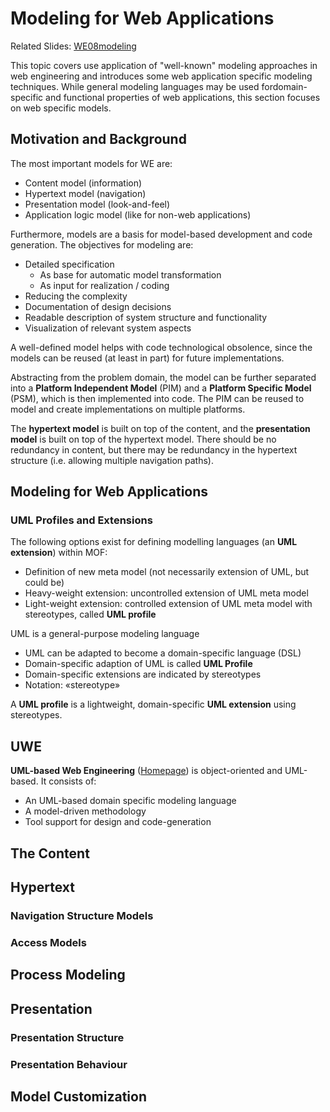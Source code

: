 # Modeling for Web Applications
Related Slides: [WE08modeling](https://svn.uni-koblenz.de/ist/webeng-wise1516/trunk/Slides/WE08modeling.pdf)

This topic covers use application of "well-known" modeling approaches in web engineering and introduces some web application specific modeling techniques. While general modeling languages may be used fordomain-specific and functional properties of web applications, this section focuses on web specific models.


## Motivation and Background
The most important models for WE are:
* Content model (information)
* Hypertext model (navigation)
* Presentation model (look-and-feel)
* Application logic model (like for non-web applications)

Furthermore, models are a basis for model-based development and code generation. The objectives for modeling are:
* Detailed specification
  * As base for automatic model transformation
  * As input for realization / coding
* Reducing the complexity
* Documentation of design decisions
* Readable description of system structure and functionality
* Visualization of relevant system aspects

A well-defined model helps with code technological obsolence, since the models can be reused (at least in part) for future implementations.

Abstracting from the problem domain, the model can be further separated into a **Platform Independent Model** (PIM) and a **Platform Specific Model** (PSM), which is then implemented into code. The PIM can be reused to model and create implementations on multiple platforms.

The **hypertext model** is built on top of the content, and the **presentation model** is built on top of the hypertext model. There should be no redundancy in content, but there may be redundancy in the hypertext structure (i.e. allowing multiple navigation paths).


## Modeling for Web Applications

### UML Profiles and Extensions
The following options exist for defining modelling languages (an **UML extension**) within MOF:
* Definition of new meta model (not necessarily extension of UML, but could be)
* Heavy-weight extension: uncontrolled extension of UML meta model
* Light-weight extension: controlled extension of UML meta model with stereotypes, called **UML profile**

UML is a general-purpose modeling language
* UML can be adapted to become a domain-specific language (DSL)
* Domain-specific adaption of UML is called **UML Profile**
* Domain-specific extensions are indicated by stereotypes
* Notation: «stereotype»

A **UML profile** is a lightweight, domain-specific **UML extension** using stereotypes.


## UWE
**UML-based Web Engineering** ([Homepage](http://uwe.pst.ifi.lmu.de/)) is object-oriented and UML-based. It consists of:
* An UML-based domain specific modeling language
* A model-driven methodology
* Tool support for design and code-generation


## The Content


## Hypertext

### Navigation Structure Models

### Access Models


## Process Modeling


## Presentation

### Presentation Structure

### Presentation Behaviour


## Model Customization
